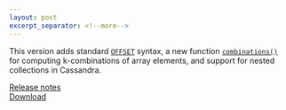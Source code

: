 ```yaml
---
layout: post
excerpt_separator: <!--more-->
---
```


This version adds standard
[`OFFSET`](https://prestosql.io/docs/current/sql/select.html#offset-clause)
syntax, a new function
[`combinations()`](https://prestosql.io/docs/current/functions/array.html#combinations)
for computing k-combinations of array elements,
and support for nested collections in Cassandra.

[Release notes](https://prestosql.io/docs/current/release/release-311.html)   
[Download](https://prestosql.io/download.html)

<!--more-->
